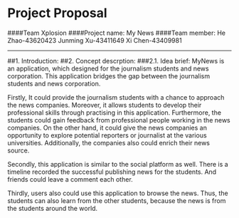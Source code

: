 # Project Proposal
####Team Xplosion
####Project name: My News
####Team member:
He Zhao-43620423
Junming Xu-43411649
Xi Chen-43409981
***
##1. Introduction:
##2. Concept descrption:
###2.1. Idea brief:
MyNews is an application, which designed for the journalism students and news corporation. This application bridges the gap between the journalism students and news corporation.

Firstly,  It could provide the journalism students with a chance to approach the news companies. Moreover, it allows students to develop their professional skills through practising in this application.  Furthermore, the students could gain feedback from professional people working in the news companies. On the other hand, it could give the news companies an opportunity to explore potential reporters or journalist at the various universities. Additionally, the companies also could enrich their news source.  

Secondly, this application is similar to the social platform as well. There is a timeline recorded the successful publishing news for the students. And friends could leave a comment each other. 

Thirdly, users also could use this application to browse the news. Thus, the students can also learn from the other students, because the news is from the students around the world. 
